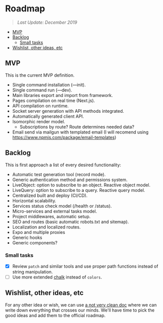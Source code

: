 # Roadmap <!-- omit in toc -->

> *Last Update: December 2019*

- [MVP](#mvp)
- [Backlog](#backlog)
  - [Small tasks](#small-tasks)
- [Wishlist, other ideas, etc](#wishlist-other-ideas-etc)

## MVP

This is the current MVP definition.

- Single command installation (—init).
- Single command run (—dev).
- Main libraries export and import from framework.
- Pages compilation on real time (Next.js).
- API compilation on runtime.
- Socket server generation with API methods integrated.
- Automatically generated client API.
- Isomorphic render model.
  - Subscriptions by route? Route determines needed data?
- Email send via mailgun with templated email (I will recomend using https://www.npmjs.com/package/email-templates)

## Backlog

This is first approach a list of every desired functionality:

- Automatic test generation tool (record mode).
- Generic authentication method and permissions system.
- LiveObject: option to subscribe to an object. Reactive object model.
- LiveQuery: option to subscribe to a query. Reactive query model.
- Centralized built and deploy (CI/CD).
- Horizontal scalability.
- Services status check model (/health or /status).
- Micro-services and external tasks model.
- Project middlewares, automatic setup.
- SEO and routes (basic automatic robots.txt and sitemap).
- Localization and localized routes.
- Expo and multiple proxies
- Generic hooks
- Generic components?

### Small tasks

- [x] Review `patch` and similar tools and use proper path functions instead of string manipulation.
- [ ] Use more extended [chalk](https://www.npmjs.com/package/chalk) instead of `colors`.

## Wishlist, other ideas, etc

For any other idea or wish, we can use [a not very clean doc](./think-tank.md) where we can write down everything that crosses our minds. We'll have time to pick the good ideas and add them to the official roadmap.
